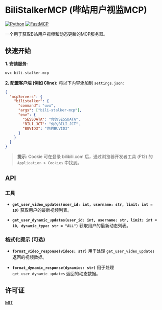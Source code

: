 # BiliStalkerMCP (哔站用户视监MCP)

[![Python](https://img.shields.io/badge/Python-3.10+-blue?logo=python)](https://www.python.org/)
[![FastMCP](https://img.shields.io/badge/MCP-FastMCP-orange)](https://github.com/jlowin/fastmcp)

一个用于获取B站用户视频和动态更新的MCP服务器。

## 快速开始

**1. 安装服务:**
```bash
uvx bili-stalker-mcp
```

**2. 配置客户端 (例如 Cline):**
将以下内容添加到 `settings.json`:
```json
{
  "mcpServers": {
    "bilistalker": {
      "command": "uvx",
      "args": ["bili-stalker-mcp"],
      "env": {
        "SESSDATA": "你的SESSDATA",
        "BILI_JCT": "你的BILI_JCT",
        "BUVID3": "你的BUVID3"
      }
    }
  }
}
```
> **提示**: Cookie 可在登录 bilibili.com 后，通过浏览器开发者工具 (F12) 的 `Application > Cookies` 中找到。

## API

### 工具

- **`get_user_video_updates(user_id: int, username: str, limit: int = 10)`**
  获取用户的最新视频列表。

- **`get_user_dynamic_updates(user_id: int, username: str, limit: int = 10, dynamic_type: str = "ALL")`**
  获取用户的最新动态列表。

### 格式化提示 (可选)

- **`format_video_response(videos: str)`**
  用于处理 `get_user_video_updates` 返回的视频数据。

- **`format_dynamic_response(dynamics: str)`**
  用于处理 `get_user_dynamic_updates` 返回的动态数据。

## 许可证

[MIT](https://github.com/222wcnm/BiliStalkerMCP/blob/main/LICENSE)
